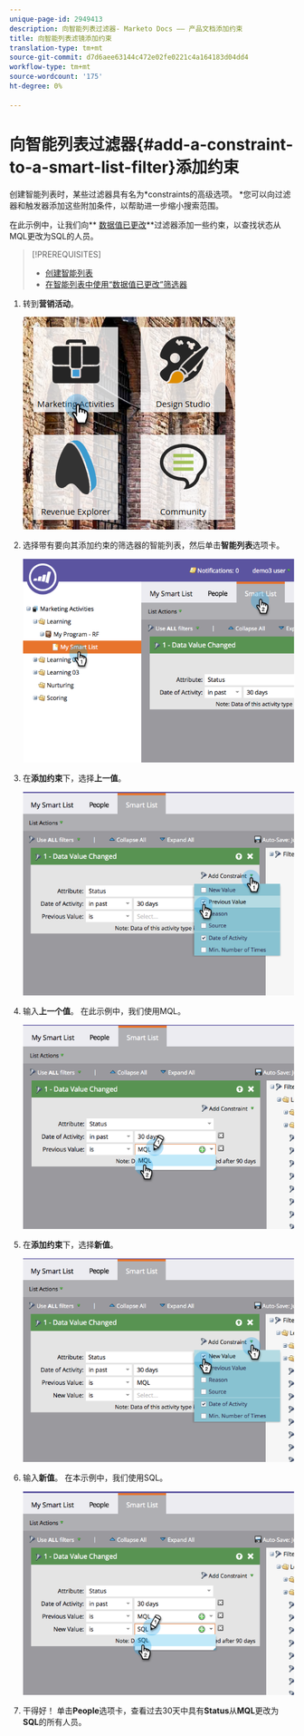 ```yaml
---
unique-page-id: 2949413
description: 向智能列表过滤器- Marketo Docs —— 产品文档添加约束
title: 向智能列表滤镜添加约束
translation-type: tm+mt
source-git-commit: d7d6aee63144c472e02fe0221c4a164183d04dd4
workflow-type: tm+mt
source-wordcount: '175'
ht-degree: 0%

---
```



# 向智能列表过滤器{#add-a-constraint-to-a-smart-list-filter}添加约束

创建智能列表时，某些过滤器具有名为*constraints的高级选项。 *您可以向过滤器和触发器添加这些附加条件，以帮助进一步缩小搜索范围。

在此示例中，让我们向** [数据值已更改](../../../../product-docs/core-marketo-concepts/smart-campaigns/flow-actions/change-data-value.md)**过滤器添加一些约束，以查找状态从MQL更改为SQL的人员。

>[!PREREQUISITES]
>
>* [创建智能列表](../../../../product-docs/core-marketo-concepts/smart-lists-and-static-lists/creating-a-smart-list/create-a-smart-list.md)
>* [在智能列表中使用“数据值已更改”筛选器](use-the-data-value-changed-filter-in-a-smart-list.md)

>



1. 转到&#x200B;**营销活动**。

   ![](assets/ma-1.png)

1. 选择带有要向其添加约束的筛选器的智能列表，然后单击&#x200B;**智能列表**&#x200B;选项卡。

   ![](assets/two-3.png)

1. 在&#x200B;**添加约束**&#x200B;下，选择&#x200B;**上一值**。

   ![](assets/three-3.png)

1. 输入&#x200B;**上一个值**。 在此示例中，我们使用MQL。

   ![](assets/four-2.png)

1. 在&#x200B;**添加约束**&#x200B;下，选择&#x200B;**新值**。

   ![](assets/five.png)

1. 输入&#x200B;**新值**。 在本示例中，我们使用SQL。

   ![](assets/six.png)

1. 干得好！ 单击&#x200B;**People**&#x200B;选项卡，查看过去30天中具有&#x200B;**Status**&#x200B;从&#x200B;**MQL**&#x200B;更改为&#x200B;**SQL**&#x200B;的所有人员。

